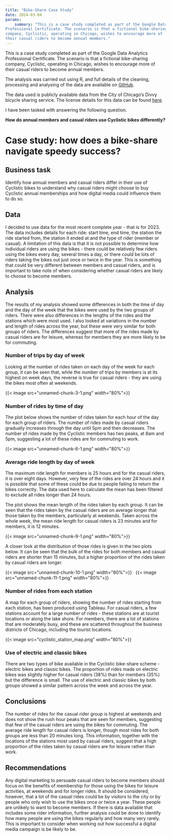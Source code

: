 ```yaml
---
title: "Bike-Share Case Study"
date: 2024-03-04
params:
    summary: "This is a case study completed as part of the Google Data Analytics
Professional Certificate. The scenario is that a fictional bike-sharing
company, Cyclistic, operating in Chicago, wishes to encourage more of
their casual riders to become annual members."
---
```


This is a case study completed as part of the Google Data Analytics
Professional Certificate. The scenario is that a fictional bike-sharing
company, Cyclistic, operating in Chicago, wishes to encourage more of
their casual riders to become annual members. 

The analysis was carried out using R, and full details of the cleaning, processing and analysing 
of the data are available on [GitHub](https://github.com/AnneW563/Cyclistic-case-study).

The data used is publicly available data from the City of Chicago’s Divvy bicycle sharing service.
The license details for this data can be found
[here](https://divvybikes.com/data-license-agreement).

I have been tasked with answering the following question.

**How do annual members and casual riders use Cyclistic bikes
differently?**

# Case study: how does a bike-share navigate speedy success?
## Business task

Identify how annual members and casual riders differ in their use of
Cyclistic bikes to understand why casual riders might choose to buy
Cyclistic annual memberships and how digital media could influence them
to do so.

## Data

I decided to use data for the most recent complete year - that is for
2023. The data includes details for each ride: start time, end time, the
station the ride started from, the station it ended at and the type of
rider (member or casual). A limitation of this data is that it is not
possible to determine how individual riders are using the bikes - there
could be relatively few riders using the bikes every day, several times
a day, or there could be lots of riders taking the bikes out just once
or twice in the year. This is something that could be very different
between members and casual riders, and is important to take note of when
considering whether casual riders are likely to choose to become
members.

## Analysis

The results of my analysis showed some differences in both the time of
day and the day of the week that the bikes were used by the two groups
of riders. There were also differences in the lengths of the rides and
the stations which were most used. I also looked at variations in the
number and length of rides across the year, but these were very similar
for both groups of riders. The differences suggest that more of the rides 
made by casual riders are for leisure, whereas for members they are more 
likely to be for commuting.

### Number of trips by day of week

Looking at the number of rides taken on each day of the week for each
group, it can be seen that, while the number of trips by members is at
its highest on week days, the reverse is true for casual riders - they
are using the bikes most often at weekends.

{{< image src="unnamed-chunk-3-1.png" width="80%">}}
&nbsp;

### Number of rides by time of day

The plot below shows the number of rides taken for each hour of the day for
each group of riders. The number of rides made by casual riders
gradually increases through the day until 5pm and then decreases. The
number of rides made by the Cyclistic members has two peaks, at 8am
and 5pm, suggesting a lot of these rides are for
commuting to work.

{{< image src="unnamed-chunk-6-1.png" width="80%">}}
&nbsp;

### Average ride length by day of week

The maximum ride length for members is 25 hours and for the casual
riders, it is over eight days. However, very few of the rides are over
24 hours and it is possible that some of these could be due to people
failing to return the bikes correctly. The data used here to calculate
the mean has been filtered to exclude all rides longer than 24 hours.

The plot shows the mean length of the rides taken by each group. It can
be seen that the rides taken by the casual riders are on average longer
that those taken by the members, particularly at weekends. Taken across
the whole week, the mean ride length for casual riders is 23 minutes and
for members, it is 12 minutes.

{{< image src="unnamed-chunk-9-1.png" width="80%">}}
&nbsp;

A closer look at the distribution of those rides is given in the two
plots below. It can be seen that the bulk of the rides for both members
and casual riders are shorter than 15 minutes, but a higher proportion
of the rides taken by casual riders are longer.

{{< image src="unnamed-chunk-10-1.png" width="80%">}}
&nbsp;
{{< image src="unnamed-chunk-11-1.png" width="80%">}}
&nbsp;

### Number of rides from each station

A map for each group of riders, showing the number of rides starting
from each station, has been produced using Tableau. For casual riders, a
few stations account for a large number of rides - these stations are at
tourist locations or along the lake shore. For members, there are a lot
of stations that are moderately busy, and these are scattered throughout
the business districts of Chicago, including the tourist locations.

{{< image src="cyclistic_station_map.png" width="80%">}}
&nbsp;

### Use of electric and classic bikes

There are two types of bike available in the Cyclistic bike-share
scheme - electric bikes and classic bikes. The proportion of rides made
on electric bikes was slightly higher for casual riders (38%) than for
members (35%) but the difference is small. The use of electric and
classic bikes by both groups showed a similar pattern across the week
and across the year.

## Conclusions

The number of rides for the casual rider group is highest at weekends
and does not show the rush hour peaks that are seen for members,
suggesting that few of the casual riders are using the bikes for
commuting. The average ride length for casual riders is longer, though
most rides for both groups are less than 20 minutes long. This
information, together with the locations of the stations most used by
casual riders, suggest that a high proportion of the rides taken by
casual riders are for leisure rather than work.

## Recommendations

Any digital marketing to persuade casual riders to become members should
focus on the benefits of membership for those using the bikes for
leisure activities, at weekends and for longer rides. It should be
considered, however, that a lot of the casual rides could be by visitors
to the city or by people who only wish to use the bikes once or twice a
year. These people are unlikely to want to become members. If there is
data available that includes some rider information, further analysis
could be done to identify how many people are using the bikes regularly
and how many very rarely. This is important to consider when working out
how successful a digital media campaign is be likely to be.
